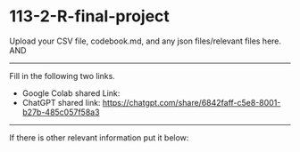 # 113-2-R-final-project

Upload your CSV file, codebook.md, and any json files/relevant files here. AND 

---
Fill in the following two links.

 - Google Colab shared Link:  
 - ChatGPT shared link:  https://chatgpt.com/share/6842faff-c5e8-8001-b27b-485c057f58a3

---
If there is other relevant information put it below:

